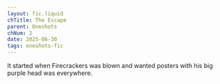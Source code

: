 ```yaml
---
layout: fic.liquid
chTitle: The Escape
parent: Oneshots
chNum: 2
date: 2025-06-30
tags: oneshots-fic
---
```


It started when Firecrackers was blown and wanted posters with his big purple head was everywhere.
